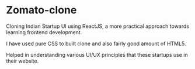 # Zomato-clone
Cloning Indian Startup UI using ReactJS, a more practical approach towards learning frontend development.

I have used pure CSS to built clone and also fairly good amount of HTML5.

Helped in understanding various UI/UX principles that these startups use in their website.
